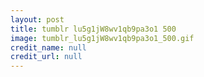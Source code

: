 ```yaml
---
layout: post
title: tumblr lu5g1jW8wv1qb9pa3o1 500
image: tumblr_lu5g1jW8wv1qb9pa3o1_500.gif
credit_name: null 
credit_url: null
---
```


